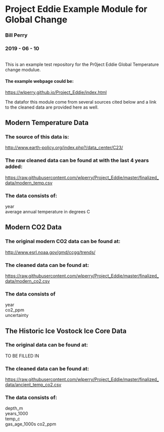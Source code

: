 # Project Eddie Example Module for Global Change   
### Bill Perry   
### 2019 - 06 - 10
<br>    
This is an example test repository for the Pr0ject Eddie Global Temperature change modulue.
   
#### The example webpage could be:
https://wlperry.github.io/Project_Eddie/index.html

The datafor this module come from several sources cited below and a link to the cleaned data are provided here as well.   
       
## <b>Modern Temperature Data</b>         
### The source of this data is:      
http://www.earth-policy.org/index.php?/data_center/C23/  
   
### The raw cleaned data can be found at with the last 4 years added:
https://raw.githubusercontent.com/wlperry/Project_Eddie/master/finalized_data/modern_temp.csv     
    
     
### The data consists of:
year      
average annual temperature in degrees C

## <b>Modern CO2 Data</b>       
### The original modern CO2 data can be found at:     
http://www.esrl.noaa.gov/gmd/ccgg/trends/  


### The cleaned data can be found at:    
https://raw.githubusercontent.com/wlperry/Project_Eddie/master/finalized_data/modern_co2.csv      

### The data consists of     
year    
co2_ppm    
uncertainty    
     
        
## <b>The Historic Ice Vostock Ice Core Data</b>     
### The original data can be found at:    
TO BE FILLED IN    
     
### The cleaned data can be found at:
https://raw.githubusercontent.com/wlperry/Project_Eddie/master/finalized_data/ancient_temp_co2.csv    
     
     
### The data consists of:
depth_m   
years_1000   
temp_c    
gas_age_1000s
co2_ppm    





     



